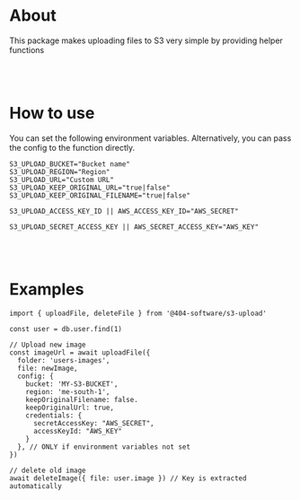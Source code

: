 # About

This package makes uploading files to S3 very simple by providing helper functions

<br/><br/>

# How to use

You can set the following environment variables. Alternatively, you can pass the config to the function directly.

    S3_UPLOAD_BUCKET="Bucket name"
    S3_UPLOAD_REGION="Region"
    S3_UPLOAD_URL="Custom URL"
    S3_UPLOAD_KEEP_ORIGINAL_URL="true|false"
    S3_UPLOAD_KEEP_ORIGINAL_FILENAME="true|false"

    S3_UPLOAD_ACCESS_KEY_ID || AWS_ACCESS_KEY_ID="AWS_SECRET"

    S3_UPLOAD_SECRET_ACCESS_KEY || AWS_SECRET_ACCESS_KEY="AWS_KEY"

<br/><br/>

# Examples

    import { uploadFile, deleteFile } from '@404-software/s3-upload'

    const user = db.user.find(1)

    // Upload new image
    const imageUrl = await uploadFile({
      folder: 'users-images',
      file: newImage,
      config: {
        bucket: 'MY-S3-BUCKET',
        region: 'me-south-1',
        keepOriginalFilename: false.
        keepOriginalUrl: true,
        credentials: {
          secretAccessKey: "AWS_SECRET",
          accessKeyId: "AWS_KEY"
        }
      }, // ONLY if environment variables not set
    })

    // delete old image
    await deleteImage({ file: user.image }) // Key is extracted automatically
